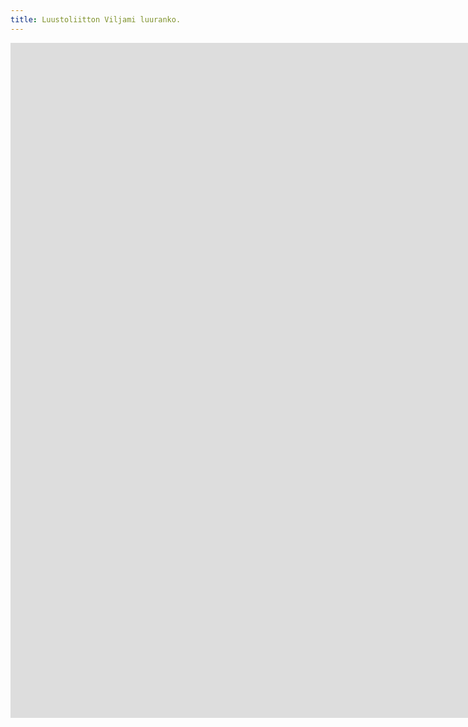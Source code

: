 ```yaml
---
title: Luustoliitton Viljami luuranko.
---
```


<iframe src="https://www.youtube.com/embed/l1Xa3Pefvow" width="1920" height="1080" frameborder="0" allow="autoplay; fullscreen" allowfullscreen data-uk-responsive></iframe>
